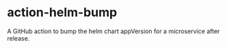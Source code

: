# action-helm-bump

A GitHub action to bump the helm chart appVersion for a microservice after release.
